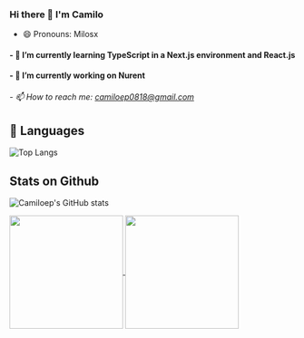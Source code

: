 ### Hi there 👋 I'm Camilo
- 😄 Pronouns: Milosx

#### - 🌱 I’m currently learning TypeScript in a Next.js environment and React.js
#### - 🔭 I’m currently working on Nurent



###### - 📫 How to reach me: camiloep0818@gmail.com

## 💬 Languages

![Top Langs](https://github-readme-stats.vercel.app/api/top-langs/?username=Camiloep&size_weight=0.5&count_weight=0.5\&theme=radical)


## Stats on Github
![Camiloep's GitHub stats](https://github-readme-stats.vercel.app/api?username=Camiloep\&show_icons=true\&theme=radical\&rank_icon=github)
</div>

<a href="https://github.com/anuraghazra/github-readme-stats">
  <img height=200 align="center" src="https://github-readme-stats.vercel.app/api?username=anuraghazra" />
</a>
<a href="https://github.com/anuraghazra/convoychat">
  <img height=200 align="center" src="https://github-readme-stats.vercel.app/api/top-langs?username=anuraghazra&layout=compact&langs_count=8&card_width=320" />
</a>
